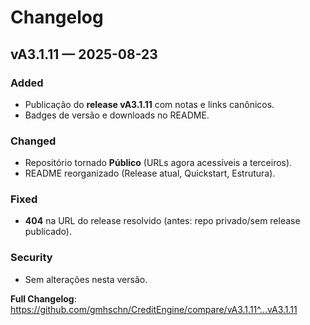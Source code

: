# Changelog

## vA3.1.11 — 2025-08-23
### Added
- Publicação do **release vA3.1.11** com notas e links canônicos.
- Badges de versão e downloads no README.

### Changed
- Repositório tornado **Público** (URLs agora acessíveis a terceiros).
- README reorganizado (Release atual, Quickstart, Estrutura).

### Fixed
- **404** na URL do release resolvido (antes: repo privado/sem release publicado).

### Security
- Sem alterações nesta versão.

**Full Changelog**: https://github.com/gmhschn/CreditEngine/compare/vA3.1.11^...vA3.1.11
